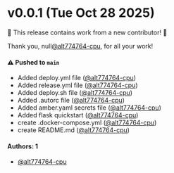 # v0.0.1 (Tue Oct 28 2025)

:tada: This release contains work from a new contributor! :tada:

Thank you, null[@alt774764-cpu](https://github.com/alt774764-cpu), for all your work!

#### ⚠️ Pushed to `main`

- Added deploy.yml file ([@alt774764-cpu](https://github.com/alt774764-cpu))
- Added release.yml file ([@alt774764-cpu](https://github.com/alt774764-cpu))
- Added deploy.sh file ([@alt774764-cpu](https://github.com/alt774764-cpu))
- Added .autorc file ([@alt774764-cpu](https://github.com/alt774764-cpu))
- Added amber.yaml secrets file ([@alt774764-cpu](https://github.com/alt774764-cpu))
- Added flask quickstart ([@alt774764-cpu](https://github.com/alt774764-cpu))
- create .docker-compose.yml ([@alt774764-cpu](https://github.com/alt774764-cpu))
- create README.md ([@alt774764-cpu](https://github.com/alt774764-cpu))

#### Authors: 1

- [@alt774764-cpu](https://github.com/alt774764-cpu)
